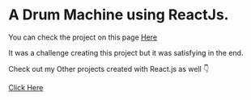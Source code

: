 # A Drum Machine using ReactJs.

You can check the project on this page [Here](https://codepen.io/mohanadoo/full/XWeMpem)

It was a challenge creating this project but it was satisfying in the end.

Check out my Other projects created with React.js as well 👇

[Click Here](https://codepen.io/collection/aMewgw)
